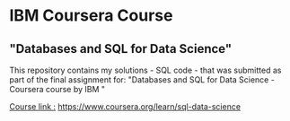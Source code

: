 # IBM Coursera Course 
## "Databases and SQL for Data Science"

This repository contains my solutions - SQL code - that was submitted as part of the final assignment for: "Databases and SQL for Data Science - Coursera  course by IBM "


[Course link :](https://www.coursera.org/learn/sql-data-science) https://www.coursera.org/learn/sql-data-science
